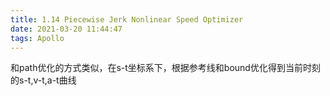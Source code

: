 ```yaml
---
title: 1.14 Piecewise Jerk Nonlinear Speed Optimizer
date: 2021-03-20 11:44:47
tags: Apollo
---
```

和path优化的方式类似，在s-t坐标系下，根据参考线和bound优化得到当前时刻的s-t,v-t,a-t曲线
<!-- more -->